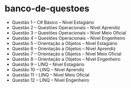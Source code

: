 # banco-de-questoes

- Questão 1 – C# Básico – Nível Estagiário
- Questão 2 – Questões Operacionais – Nível Aprendiz
- Questão 3 – Questões Operacionais – Nível Meio Oficial
- Questão 4 – Questões Operacionais – Nível Engenheiro
- Questão 5 – Orientação a Objetos – Nível Estagiário
- Questão 6 – Orientação a Objetos – Nível Aprendiz
- Questão 7 – Orientação a Objetos – Nível Meio Oficial
- Questão 8 – Orientação a Objetos – Nível Engenheiro
- Questão 9 – LINQ – Nível Estagiário
- Questão 10 – LINQ – Nível Aprendiz
- Questão 11 – LINQ – Nível Meio Oficial
- Questão 12 – LINQ – Nível Engenheiro